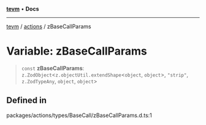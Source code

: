[**tevm**](../../README.md) • **Docs**

***

[tevm](../../modules.md) / [actions](../README.md) / zBaseCallParams

# Variable: zBaseCallParams

> `const` **zBaseCallParams**: `z.ZodObject`\<`z.objectUtil.extendShape`\<`object`, `object`\>, `"strip"`, `z.ZodTypeAny`, `object`, `object`\>

## Defined in

packages/actions/types/BaseCall/zBaseCallParams.d.ts:1
